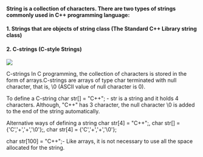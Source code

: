 #### String is a collection of characters. There are two types of strings commonly used in C++ programming language: 

#### 1. Strings that are objects of string class (The Standard C++ Library string class)
#### 2. C-strings (C-style Strings)
![](https://media.geeksforgeeks.org/wp-content/cdn-uploads/20191113124516/StringInC.png)

C-strings
In C programming, the collection of characters is stored in the form of arrays.C-strings are arrays of type char terminated with null character, that is, \0 (ASCII value of null character is 0).

To define a C-string
char str[] = "C++"; - str is a string and it holds 4 characters. Although, "C++" has 3 character, the null character \0 is added to the end of the string automatically.

Alternative ways of defining a string
char str[4] = "C++";,   char str[] = {'C','+','+','\0'};,    char str[4] = {'C','+','+','\0'};

char str[100] = "C++";- Like arrays, it is not necessary to use all the space allocated for the string.


